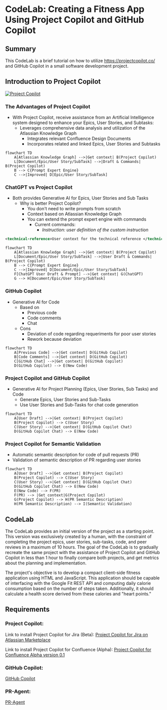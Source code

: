 # CodeLab: Creating a Fitness App Using Project Copilot and GitHub Copilot
## Summary

This CodeLab is a brief tutorial on how to utilize https://projectcopilot.co/ and GitHub Copilot in a small software development project.

## Introduction to Project Copilot

[![Project Copilot](http://img.youtube.com/vi/Uj0r2KoQtzQ/0.jpg)](https://www.youtube.com/watch?v=Uj0r2KoQtzQ "Introduction to Project Copilot, an AI Assistant to Improve Project Management in Jira")


### The Advantages of Project Copilot
- With Project Copilot, receive assistance from an Artificial Intelligence system designed to enhance your Epics, User Stories, and Subtasks:
    - Leverages comprehensive data analysis and utilization of the Atlassian Knowledge Graph
        - Integrates relevant Confluence Design Documents
        - Incorporates related and linked Epics, User Stories and Subtasks
```mermaid
flowchart TD
    A[Atlassian Knowledge Graph] -->|Get context| B(Project Copilot)
    L[Document/Epic/User Story/SubTask] -->|Draft & Commands| B(Project Copilot)
    B --> C{Prompt Expert Engine}
    C -->|Improved| D[Epic/User Story/SubTask]
```

### ChatGPT vs Project Copilot 
- Both provides Generative AI for Epics, User Stories and Sub Tasks
    - Why is better Project Copilot?
        - You don't need to write prompts from scratch
        - Context based on Atlassian Knowledge Graph
        - You can extend the prompt expert engine with commands
            - Current commands:
                - _Instruction: user definition of the custom instruction_
```xml
<technical-reference>User context for the technical reference </technical-reference>
```
        
```mermaid
flowchart TD
    A[Atlassian Knowledge Graph] -->|Get context| B(Project Copilot)
    L[Document/Epic/User Story/SubTask] -->|User Draft & Commands| B(Project Copilot)
    B --> C{Prompt Expert Engine}
    C -->|Improved| D[Document/Epic/User Story/SubTask]
    F[ChatGPT User Draft & Prompt] -->|Get context| G(ChatGPT)
    G --> H[Document/Epic/User Story/SubTask]
```

### GitHub Copilot
- Generative AI for Code
    - Based on 
        - Previous code
        - Code comments
        - Chat
    - Cons
        - Deviation of code regarding requeriments for poor user stories
        - Rework because deviation
```mermaid
flowchart TD
    A[Previous Code] -->|Get context| D(GitHub Copilot)
    B[Code Comments] -->|Get context| D(GitHub Copilot)
    C[GitHub Chat] -->|Get context| D(GitHub Copilot)
    D(GitHub Copilot) --> E(New Code)
```

### Project Copilot and GitHub Copilot
- Generative AI for Project Planning (Epics, User Stories, Sub Tasks) and Code
    - Generate Epics, User Stories and Sub-Tasks
    - Use User Stories and Sub-Tasks for chat code generation
```mermaid
flowchart TD
    A[User Draft] -->|Get context| B(Project Copilot)
    B(Project Copilot) --> C(User Story)
    C(User Story) -->|Get context| D(GitHub Copilot Chat)
    D(GitHub Copilot Chat) --> E(New Code)
```

### Project Copilot for Semantic Validation
- Automatic semantic description for code of pull requests (PR)
- Validation of semantic description of PR regarding user stories
```mermaid
flowchart TD
    A[User Draft] -->|Get context| B(Project Copilot)
    B(Project Copilot) --> C(User Story)
    C(User Story) -->|Get context| D(GitHub Copilot Chat)
    D(GitHub Copilot Chat) --> E(New Code)
    E(New Code) --> F(PR)
    F(PR) --> |Get context|G(Project Copilot)
    G(Project Copilot) --> H(PR Semantic Description)
    H(PR Semantic Description) --> I(Semantic Validation)
```

## CodeLab

The CodeLab provides an initial version of the project as a starting point. This version was exclusively created by a human, with the constraint of completing the project epics, user stories, sub-tasks, code, and peer reviews in a maximum of 10 hours.
The goal of the CodeLab is to gradually recreate the same project with the assistance of Project Copilot and GitHub Copilot in less than 1 hour to finally compare both projects, and get metrics about the planning and implementation.

The project's objective is to develop a compact client-side fitness application using HTML and JavaScript. This application should be capable of interfacing with the Google Fit REST API and computing daily calorie consumption based on the number of steps taken. Additionally, it should calculate a health score derived from these calories and "heart points."

## Requirements

### Project Copilot:

Link to install Project Copilot for Jira (Beta): [Project Copilot for Jira on Atlassian Marketplace](https://marketplace.atlassian.com/apps/1231554)

Link to install Project Copilot for Confluence (Alpha): [Project Copilot for Confluence Alpha version 0.1](https://developer.atlassian.com/console/install/8a93e156-3682-44f1-a179-d03e01379de2?signature=4e995d26b6bb159474223be4c8018b55e06a8a1a6571e03f50ecdf866ac31eb5ad0a567d47d904c9d65b59d1f44a76d37561e34d4ee0f4fa64d204c73e6203b2&product=confluence)

### GitHub Copilot:

[GitHub Copilot](https://github.com/features/copilot)

### PR-Agent:

[PR-Agent](https://github.com/Codium-ai/pr-agent)



